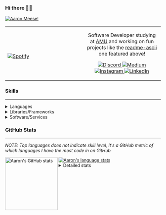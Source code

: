 ### Hi there 👋🏻
[![Aaron Meese!](https://user-images.githubusercontent.com/17814535/88975338-a2aabf00-d27f-11ea-963f-8a19608716b4.png)](https://github.com/ajmeese7/readme-ascii "README ASCII")

<!-- Modified from project here: https://github.com/novatorem/novatorem -->
<table width="100%"> 
  <tr>
  <td width="50%">
      
&nbsp; <br> [![Spotify](https://ajmeese7.vercel.app/api/spotify)](https://open.spotify.com/user/ajmeese)

  </td>
  <td width="50%">

<p align="center">
Software Developer studying at <a href="https://www.amu.apus.edu/">AMU</a> and working on fun 
projects like the <a href="https://github.com/ajmeese7/readme-ascii">readme-ascii</a> one featured above!
</p>
<p align="center">
  <a href="https://discord.gg/PxRTQg3">
    <img src="https://img.shields.io/badge/discord-ajmeese7%234835-369?style=flat-square&logo=discord&logoColor=white&color=purple" alt="Discord" title="Discord">
  </a>
  <a href="https://link.aaronmeese.com/medium">
    <img src="https://img.shields.io/badge/medium-ajmeese7-1DB954?style=flat-square&logo=medium&logoColor=white" alt="Medium" title="Medium">
  </a>
  <br />
  <a href="https://link.aaronmeese.com/instagram">
    <img src="https://img.shields.io/badge/instagram-ajmeese7-1DB954?style=flat-square&logo=instagram&logoColor=white&color=c13584" alt="Instagram" title="Instagram">
  </a>
  <a href="https://link.aaronmeese.com/linkedin">
    <img src="https://img.shields.io/badge/linkedIn-aaronmeese-1DB954?style=flat-square&logo=linkedin&logoColor=white&color=blue" alt="LinkedIn" title="LinkedIn">
  </a>
</p>
  </td>
  </table>

[//]: <> (The `&nbsp;` is to have Aphelion take up more space)

### Skills ###
----
<details>
<summary>Languages</summary>

+ JavaScript
+ HTML
+ CSS
    + [README ASCII](https://github.com/ajmeese7/readme-ascii)
+ PHP
    + [Coupon Booked](https://github.com/ajmeese7/coupon-booked)
    + [Steam Summary](https://github.com/ajmeese7/steam-summary)
+ Java
    + [BRCC Java](https://github.com/ajmeese7/brcc-java)
    + [Euler Problems](https://github.com/ajmeese7/euler-problems)

</details>
<details>
<summary>Libraries/Frameworks</summary>

+ NodeJS
    + [Snapchat Share](https://github.com/ajmeese7/snapchat-share)
    + [FRC Spreadsheets](https://github.com/ajmeese7/frc-spreadsheets)
+ Cordova
    + [Coupon Booked](https://github.com/ajmeese7/coupon-booked)
+ jQuery
+ Discord.js
    + [Spambot](https://github.com/ajmeese7/spambot)
    + [Automatic Reactions](https://github.com/ajmeese7/automatic-reactions)
    + [Multiple Reactions](https://github.com/ajmeese7/multiple-reactions)
    + [Galley Calls](https://github.com/ajmeese7/galley-calls)
    + [Tatsu Toolbox](https://github.com/ajmeese7/tatsu-toolbox)
+ Puppeteer
    + [README ASCII](https://github.com/ajmeese7/readme-ascii)
    + [Dynamic Page Retrieval](https://github.com/ajmeese7/dynamic-page-retrieval)
+ Nightmare.js
    + [Steam Queue Clicker](https://github.com/ajmeese7/steam-queue-clicker)
    + [Repbot](https://github.com/ajmeese7/repbot)
+ Express
    + [Galley Calls](https://github.com/ajmeese7/galley-calls)
+ pdf-lib
+ async

</details>
<details>
<summary>Software/Services</summary>

+ Wallpaper Engine
    + [Random Wallpaper](https://github.com/ajmeese7/random-wallpaper)
    + [Image of the Day](https://github.com/ajmeese7/image-of-the-day)
+ phpMyAdmin
+ cPanel
+ Cloudinary
+ Firefox Extensions
    + [Chess Next Move](https://github.com/ajmeese7/chess-next-move)
    + [Gmail Label Organizer](https://github.com/ajmeese7/gmail-label-organizer)
+ Google Analytics
+ Heroku
+ Nexmo
    + [Coupon Booked](https://github.com/ajmeese7/coupon-booked)
+ Twilio
    + [Galley Calls](https://github.com/ajmeese7/galley-calls)
+ Sonix
    + [Galley Calls](https://github.com/ajmeese7/galley-calls)
+ Auth0
+ OneSignal

</details>
<!--
<details>
<summary>Soft Skills</summary>
+ English/Grammar
+ SEO
    <!-- + TODO: Add my site examples after I finish improving them --
</details>
-->

### GitHub Stats ###
----
*NOTE: Top languages does not indicate skill level, it's a GitHub metric of which languages I have the most code in on GitHub*

<a href="https://profile-summary-for-github.com/user/ajmeese7">
  <img align="left" height="170px" src="https://github-readme-stats.vercel.app/api?username=ajmeese7&show_icons=true&line_height=27&count_private=true&include_all_commits=true" alt="Aaron's GitHub stats"/>
  <img src="https://github-readme-stats.vercel.app/api/top-langs/?username=ajmeese7&hide_langs_below=5&layout=compact" alt="Aaron's language stats"/>
</a>

<details>
<summary>Detailed stats</summary>

### :zap: Recent Activity
<!--START_SECTION:activity-->
1. 🎉 Merged PR [#2](https://github.com/ajmeese7/steam-queue-clicker/pull/2) in [ajmeese7/steam-queue-clicker](https://github.com/ajmeese7/steam-queue-clicker)
2. 🎉 Merged PR [#1](https://github.com/ajmeese7/steam-queue-clicker/pull/1) in [ajmeese7/steam-queue-clicker](https://github.com/ajmeese7/steam-queue-clicker)
3. 🗣 Commented on [#6](https://github.com/ajmeese7/readme-ascii/issues/6) in [ajmeese7/readme-ascii](https://github.com/ajmeese7/readme-ascii)
4. 🗣 Commented on [#4](https://github.com/ajmeese7/automatic-reactions/issues/4) in [ajmeese7/automatic-reactions](https://github.com/ajmeese7/automatic-reactions)
5. 🗣 Commented on [#6](https://github.com/ajmeese7/readme-ascii/issues/6) in [ajmeese7/readme-ascii](https://github.com/ajmeese7/readme-ascii)
<!--END_SECTION:activity-->

### 🧐 Waka Stats
<!--START_SECTION:waka-->
**🐱 My Github Data** 

> 🏆 42 Contributions in the Year 2021
 > 
> 📦 60.7 kB Used in Github's Storage 
 > 
> 🚫 Not Opted to Hire
 > 
> 📜 47 Public Repositories 
 > 
> 🔑 17 Private Repositories  
 > 
**I'm an Early 🐤** 

```text
🌞 Morning    297 commits    ████████░░░░░░░░░░░░░░░░░   34.9% 
🌆 Daytime    371 commits    ███████████░░░░░░░░░░░░░░   43.6% 
🌃 Evening    176 commits    █████░░░░░░░░░░░░░░░░░░░░   20.68% 
🌙 Night      7 commits      ░░░░░░░░░░░░░░░░░░░░░░░░░   0.82%

```
📅 **I'm Most Productive on Saturday** 

```text
Monday       101 commits    ███░░░░░░░░░░░░░░░░░░░░░░   11.87% 
Tuesday      102 commits    ███░░░░░░░░░░░░░░░░░░░░░░   11.99% 
Wednesday    90 commits     ██░░░░░░░░░░░░░░░░░░░░░░░   10.58% 
Thursday     100 commits    ███░░░░░░░░░░░░░░░░░░░░░░   11.75% 
Friday       126 commits    ███░░░░░░░░░░░░░░░░░░░░░░   14.81% 
Saturday     171 commits    █████░░░░░░░░░░░░░░░░░░░░   20.09% 
Sunday       161 commits    ████░░░░░░░░░░░░░░░░░░░░░   18.92%

```


📊 **This Week I Spent My Time On** 

```text
⌚︎ Time Zone: America/Chicago

💬 Programming Languages: 
JavaScript               3 hrs 46 mins       ████████████████░░░░░░░░░   64.95% 
CSS                      1 hr 10 mins        █████░░░░░░░░░░░░░░░░░░░░   20.25% 
Markdown                 32 mins             ██░░░░░░░░░░░░░░░░░░░░░░░   9.24% 
JSON                     9 mins              ░░░░░░░░░░░░░░░░░░░░░░░░░   2.83% 
HTML                     6 mins              ░░░░░░░░░░░░░░░░░░░░░░░░░   1.89%

🐱‍💻 Projects: 
smoke-pit-playlist       3 hrs 30 mins       ███████████████░░░░░░░░░░   60.34% 
mobile-app               2 hrs 5 mins        █████████░░░░░░░░░░░░░░░░   36.0% 
coupon-booked            12 mins             ░░░░░░░░░░░░░░░░░░░░░░░░░   3.48% 
where-temperature        0 secs              ░░░░░░░░░░░░░░░░░░░░░░░░░   0.15% 
pullup-screens           0 secs              ░░░░░░░░░░░░░░░░░░░░░░░░░   0.03%

```

**I Mostly Code in JavaScript** 

```text
JavaScript               27 repos            ██████████████░░░░░░░░░░░   57.45% 
HTML                     8 repos             ████░░░░░░░░░░░░░░░░░░░░░   17.02% 
Java                     4 repos             ██░░░░░░░░░░░░░░░░░░░░░░░   8.51% 
CSS                      3 repos             █░░░░░░░░░░░░░░░░░░░░░░░░   6.38% 
Python                   2 repos             █░░░░░░░░░░░░░░░░░░░░░░░░   4.26%

```



<!--END_SECTION:waka-->
</details>
